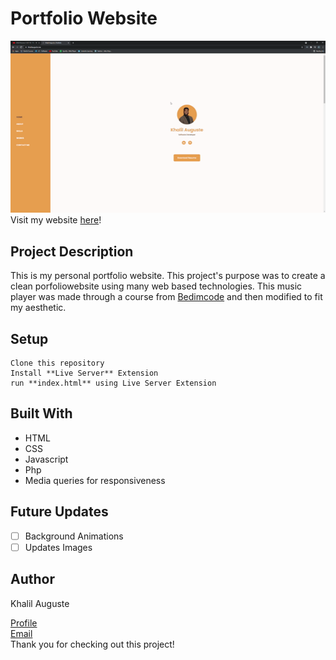 # Portfolio Website
![Website GIF](assets\img\gif.gif)\
Visit my website [here](https://khalilauguste.me/)!

## Project Description
This is my personal portfolio website. This project's purpose was to create a clean porfoliowebsite using many web based technologies. This music player was made through a course from [Bedimcode](https://www.youtube.com/c/Bedimcode/featured) and then modified to fit my aesthetic. 

## Setup
```
Clone this repository
Install **Live Server** Extension
run **index.html** using Live Server Extension
```

## Built With
* HTML
* CSS
* Javascript
* Php
* Media queries for responsiveness

## Future Updates
- [ ] Background Animations
- [ ] Updates Images

## Author
Khalil Auguste

[Profile](https://github.com/augusttk) \
[Email](mailto:khalilauguste@gmail.com)\
Thank you for checking out this project!